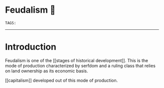 # Feudalism 👑
`TAGS:` 

---
# Introduction
Feudalism is one of the [[stages of historical development]]. This is the mode of production characterized by serfdom and a ruling class that relies on land ownership as its economic basis. 

[[capitalism]] developed out of this mode of production. 